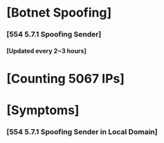 # [Botnet Spoofing]
### [554 5.7.1 Spoofing Sender]
#### [Updated every 2~3 hours]

# [Counting 5067 IPs]

# [Symptoms] 
###   [554 5.7.1 Spoofing Sender in Local Domain]

